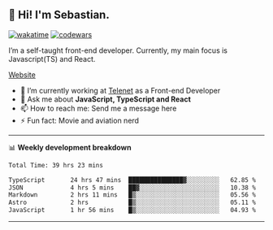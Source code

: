 ## 👋 Hi! I'm Sebastian.

[![wakatime](https://wakatime.com/badge/user/df0036c6-328a-4a39-be9b-e49417ed22a1.svg)](https://wakatime.com/@df0036c6-328a-4a39-be9b-e49417ed22a1)
[![codewars](https://www.codewars.com/users/sebavuye/badges/small)](https://www.codewars.com/users/sebavuye)

I’m a self-taught front-end developer. Currently, my main focus is Javascript(TS) and React.

[Website](https://sebastianvuye.be)

- 🔭 I’m currently working at [Telenet](https://telenet.be/) as a Front-end Developer
- 💬 Ask me about **JavaScript, TypeScript and React**
- 📫 How to reach me: Send me a message here
- ⚡ Fun fact: Movie and aviation nerd

-------

📊 **Weekly development breakdown**

<!--START_SECTION:waka-->

```txt
Total Time: 39 hrs 23 mins

TypeScript       24 hrs 47 mins  ███████████████▓░░░░░░░░░   62.85 %
JSON             4 hrs 5 mins    ██▓░░░░░░░░░░░░░░░░░░░░░░   10.38 %
Markdown         2 hrs 11 mins   █▒░░░░░░░░░░░░░░░░░░░░░░░   05.56 %
Astro            2 hrs           █▒░░░░░░░░░░░░░░░░░░░░░░░   05.11 %
JavaScript       1 hr 56 mins    █▒░░░░░░░░░░░░░░░░░░░░░░░   04.93 %
```

<!--END_SECTION:waka-->
-------
